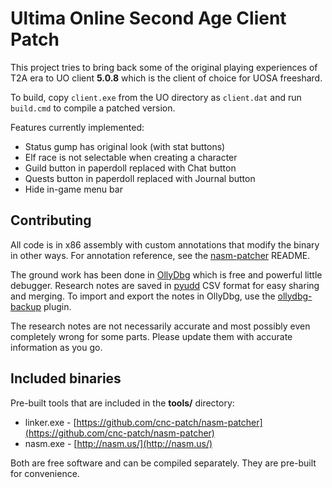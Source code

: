 Ultima Online Second Age Client Patch
================================================================================
This project tries to bring back some of the original playing experiences of T2A
era to UO client **5.0.8** which is the client of choice for UOSA freeshard.

To build, copy `client.exe` from the UO directory as `client.dat` and run
`build.cmd` to compile a patched version.

Features currently implemented:

 * Status gump has original look (with stat buttons)
 * Elf race is not selectable when creating a character
 * Guild button in paperdoll replaced with Chat button
 * Quests button in paperdoll replaced with Journal button
 * Hide in-game menu bar

Contributing
--------------------------------------------------------------------------------
All code is in x86 assembly with custom annotations that modify the binary in
other ways. For annotation reference, see the [nasm-patcher][1] README.

The ground work has been done in [OllyDbg][2] which is free and powerful little
debugger. Research notes are saved in [pyudd][3] CSV format for easy sharing and
merging. To import and export the notes in OllyDbg, use the [ollydbg-backup][4]
plugin.

The research notes are not necessarily accurate and most possibly even completely
wrong for some parts. Please update them with accurate information as you go.

[1]: https://github.com/cnc-patch/nasm-patcher
[2]: http://ollydbg.de/
[3]: http://code.google.com/p/pyudd/
[4]: https://github.com/hifi/ollydbg-backup

Included binaries
--------------------------------------------------------------------------------
Pre-built tools that are included in the **tools/** directory:

 * linker.exe - [https://github.com/cnc-patch/nasm-patcher](https://github.com/cnc-patch/nasm-patcher)
 * nasm.exe - [http://nasm.us/](http://nasm.us/)

Both are free software and can be compiled separately. They are pre-built for
convenience.
